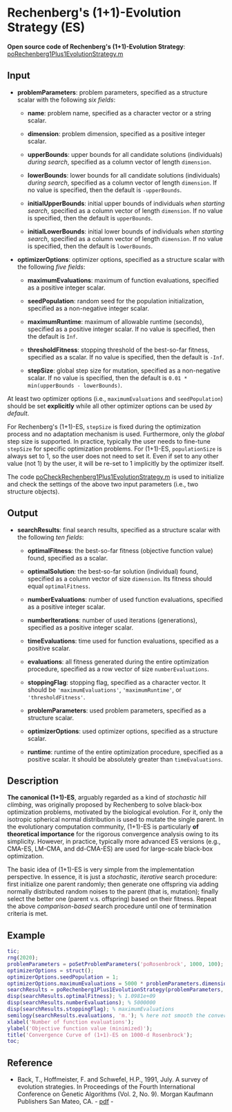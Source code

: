# Rechenberg's (1+1)-Evolution Strategy (ES)

**Open source code of Rechenberg's (1+1)-Evolution Strategy**: [poRechenberg1Plus1EvolutionStrategy.m](https://github.com/os-popt/pop-lso/blob/master/matlab/main/optimizers/evolution-strategies/rechenberg-1+1-es/poRechenberg1Plus1EvolutionStrategy.m)

## Input

* **problemParameters**: problem parameters, specified as a structure scalar with the following *six fields*:

  * **name**: problem name, specified as a character vector or a string scalar.
  
  * **dimension**: problem dimension, specified as a positive integer scalar.
  
  * **upperBounds**: upper bounds for all candidate solutions (individuals) *during search*, specified as a column vector of length `dimension`.
  
  * **lowerBounds**: lower bounds for all candidate solutions (individuals) *during search*, specified as a column vector of length `dimension`. If no value is specified, then the default is `-upperBounds`.
  
  * **initialUpperBounds**: initial upper bounds of individuals *when starting search*, specified as a column vector of length `dimension`. If no value is specified, then the default is `upperBounds`.
  
  * **initialLowerBounds**: initial lower bounds of individuals *when starting search*, specified as a column vector of length `dimension`. If no value is specified, then the default is `lowerBounds`.

* **optimizerOptions**: optimizer options, specified as a structure scalar with the following *five fields*:

  * **maximumEvaluations**: maximum of function evaluations, specified as a positive integer scalar.
  
  * **seedPopulation**: random seed for the population initialization, specified as a non-negative integer scalar.
  
  * **maximumRuntime**: maximum of allowable runtime (seconds), specified as a positive integer scalar. If no value is specified, then the default is `Inf`.
  
  * **thresholdFitness**: stopping threshold of the best-so-far fitness, specified as a scalar. If no value is specified, then the default is `-Inf`.
  
  * **stepSize**: global step size for mutation, specified as a non-negative scalar. If no value is specified, then the default is `0.01 * min(upperBounds - lowerBounds)`.

At least two optimizer options (i.e., `maximumEvaluations` and `seedPopulation`) should be set **explicitly** while all other optimizer options can be used *by default*.

For Rechenberg's (1+1)-ES, `stepSize` is fixed during the optimization process and no adaptation mechanism is used. Furthermore, only the *global* step size is supported. In practice, typically the user needs to fine-tune `stepSize` for specific optimization problems. For (1+1)-ES, `populationSize` is always set to 1, so the user does not need to set it. Even if set to any other value (not 1) by the user, it will be re-set to 1 implicitly by the optimizer itself.

The code [poCheckRechenberg1Plus1EvolutionStrategy.m](https://github.com/os-popt/pop-lso/blob/master/matlab/main/optimizers/evolution-strategies/rechenberg-1+1-es/poCheckRechenberg1Plus1EvolutionStrategy.m) is used to initialize and check the settings of the above two input parameters (i.e., two structure objects).

## Output

* **searchResults**: final search results, specified as a structure scalar with the following *ten fields*:

  * **optimalFitness**: the best-so-far fitness (objective function value) found,  specified as a scalar.
  
  * **optimalSolution**: the best-so-far solution (individual) found, specified as a column vector of size `dimension`. Its fitness should equal `optimalFitness`.
  
  * **numberEvaluations**: number of used function evaluations, specified as a positive integer scalar.
  
  * **numberIterations**: number of used iterations (generations), specified as a positive integer scalar.
  
  * **timeEvaluations**: time used for function evaluations, specified as a positive scalar.
  
  * **evaluations**: all fitness generated during the entire optimization procedure, specified as a row vector of size `numberEvaluations`.
  
  * **stoppingFlag**: stopping flag, specified as a character vector. It should be `'maximumEvaluations'`, `'maximumRuntime'`, or `'thresholdFitness'`.
  
  * **problemParameters**:  used problem parameters, specified as a structure scalar.
  
  * **optimizerOptions**: used optimizer options, specified as a structure scalar.
  
  * **runtime**: runtime of the entire optimization procedure, specified as a positive scalar. It should be absolutely greater than `timeEvaluations`.

## Description

**The canonical (1+1)-ES**, arguably regarded as a kind of *stochastic hill climbing*, was originally proposed by Rechenberg to solve black-box optimization problems, motivated by the biological evolution. For it, only the isotropic spherical normal distribution is used to mutate the single parent. In the evolutionary computation community, (1+1)-ES is particularly **of theoretical importance** for the rigorous convergence analysis owing to its simplicity. However, in practice, typically more advanced ES versions (e.g., CMA-ES, LM-CMA, and dd-CMA-ES) are used for large-scale black-box optimization.

The basic idea of (1+1)-ES is very simple from the implementation perspective. In essence, it is just a *stochastic, iterative* search procedure: first initialize one parent randomly; then generate one offspring via adding normally distributed random noises to the parent (that is, mutation); finally select the better one (parent v.s. offspring) based on their fitness. Repeat the above *comparison-based* search procedure until one of termination criteria is met.

## Example

```MATLAB
tic;
rng(2020);
problemParameters = poSetProblemParameters('poRosenbrock', 1000, 100);
optimizerOptions = struct();
optimizerOptions.seedPopulation = 1;
optimizerOptions.maximumEvaluations = 5000 * problemParameters.dimension;
searchResults = poRechenberg1Plus1EvolutionStrategy(problemParameters, optimizerOptions);
disp(searchResults.optimalFitness); % 1.0981e+09
disp(searchResults.numberEvaluations); % 5000000
disp(searchResults.stoppingFlag); % maximumEvaluations
semilogy(searchResults.evaluations, 'm.'); % here not smooth the convergence curve
xlabel('Number of function evaluations');
ylabel('Objective function value (minimized)');
title('Convergence Curve of (1+1)-ES on 1000-d Rosenbrock');
toc;
```

## Reference

* Back, T., Hoffmeister, F. and Schwefel, H.P., 1991, July. A survey of evolution strategies. In Proceedings of the Fourth International Conference on Genetic Algorithms (Vol. 2, No. 9). Morgan Kaufmann Publishers San Mateo, CA. - [pdf](http://delta.cs.cinvestav.mx/~ccoello/compevol/strategy.pdf) -

